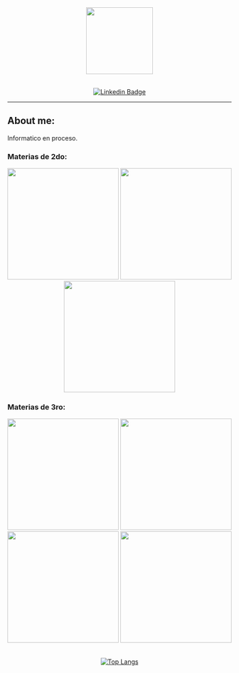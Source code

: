 <div id="header" align="center">
  <img src="https://media.giphy.com/media/2IudUHdI075HL02Pkk/giphy.gif" height="150" />
</div>

<br>

<div id="badges" align="center">
  
  [![Linkedin Badge](https://img.shields.io/badge/-Josco-blue?style=flat&logo=Linkedin&logoColor=white)](https://www.linkedin.com/in/joaqu%C3%ADn-emanuel-santa-cruz-a7594b24b/)
  
</div>

---
## About me:
  Informatico en proceso.
  ### Materias de 2do:
  
  <div align="center">
  <a href="https://github.com/Joakulo/AyED"><img width="250" src="https://denvercoder1-github-readme-stats.vercel.app/api/pin/?username=Joakulo&repo=AyED&theme=dark"></a>
  <a href="https://github.com/Joakulo/FOD"><img width="250" src="https://denvercoder1-github-readme-stats.vercel.app/api/pin/?username=Joakulo&repo=FOD&theme=dark"></a>
  <a href="https://github.com/Joakulo/Seminario-de-Lenguajes-.NET"><img width="250" src="https://denvercoder1-github-readme-stats.vercel.app/api/pin/?username=Joakulo&repo=Seminario-de-Lenguajes-.NET&theme=dark"></a>
  </div>

### Materias de 3ro:

  <div align="center">
  <a href="https://github.com/Joakulo/DBD"><img width="250" src="https://denvercoder1-github-readme-stats.vercel.app/api/pin/?username=Joakulo&repo=DBD&theme=dark"></a>
  <a href="https://github.com/Joakulo/ING1"><img width="250" src="https://denvercoder1-github-readme-stats.vercel.app/api/pin/?username=Joakulo&repo=ING1&theme=dark"></a>
  <a href="https://github.com/Joakulo/ISO"><img width="250" src="https://denvercoder1-github-readme-stats.vercel.app/api/pin/?username=Joakulo&repo=ISO&theme=dark"></a>
  <a href="https://github.com/Joakulo/OO1"><img width="250" src="https://denvercoder1-github-readme-stats.vercel.app/api/pin/?username=Joakulo&repo=OO1&theme=dark"></a>
  </div>
  
<br>

  <div align="center">
  
  [![Top Langs](https://github-readme-stats.vercel.app/api/top-langs/?username=Joakulo&layout=compact&theme=vision-friendly-dark)](https://github.com/anuraghazra/github-readme-stats)
  
  </div>
